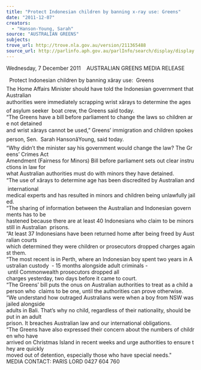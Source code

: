 ```yaml
---
title: "Protect Indonesian children by banning x-ray use: Greens"
date: "2011-12-07"
creators:
  - "Hanson-Young, Sarah"
source: "AUSTRALIAN GREENS"
subjects:
trove_url: http://trove.nla.gov.au/version/211365488
source_url: http://parlinfo.aph.gov.au/parlInfo/search/display/display.w3p;query=Id%3A%22media/pressrel/1279380%22
---
```


 Wednesday, 7 December 2011    AUSTRALIAN GREENS MEDIA RELEASE 

   Protect Indonesian children by banning xâray use:  Greens    The Home Affairs Minister should have told the Indonesian government that Australian  authorities were immediately scrapping wrist xârays to determine the ages of asylum seeker  boat crew, the Greens said today.    “The Greens have a bill before parliament to change the laws so children are not detained  and wrist xârays cannot be used,” Greens’ immigration and children spokesperson, Sen.  Sarah HansonâYoung, said today.    “Why didn’t the minister say his government would change the law? The Greens’ Crimes Act  Amendment (Fairness for Minors) Bill before parliament sets out clear instructions in law for  what Australian authorities must do with minors they have detained.    “The use of xârays to determine age has been discredited by Australian and international  medical experts and has resulted in minors and children being unlawfully jailed.    “The sharing of information between the Australian and Indonesian governments has to be  hastened because there are at least 40 Indonesians who claim to be minors still in Australian  prisons.    “At least 37 Indonesians have been returned home after being freed by Australian courts  which determined they were children or prosecutors dropped charges against them.    “The most recent is in Perth, where an Indonesian boy spent two years in Australian custody  - 15 months alongside adult criminals - until Commonwealth prosecutors dropped all  charges yesterday, two days before it came to court.    “The Greens’ bill puts the onus on Australian authorities to treat as a child a person who  claims to be one, until the authorities can prove otherwise.    “We understand how outraged Australians were when a boy from NSW was jailed alongside  adults in Bali. That’s why no child, regardless of their nationality, should be put in an adult  prison. It breaches Australian law and our international obligations.    “The Greens have also expressed their concern about the numbers of children who have  arrived on Christmas Island in recent weeks and urge authorities to ensure they are quickly  moved out of detention, especially those who have special needs."    MEDIA CONTACT: PARIS LORD 0427 604 760     

